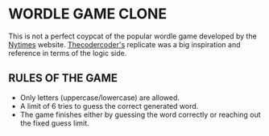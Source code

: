 # WORDLE GAME CLONE

This is not a perfect coypcat of the popular wordle game developed by the [Nytimes](https://www.nytimes.com/games/wordle/index.html) website.
[Thecodercoder's](https://github.com/thecodercoder/wordle-clone) replicate was a big inspiration and reference in terms of the logic side.

## RULES OF THE GAME

- Only letters (uppercase/lowercase) are allowed.
- A limit of 6 tries to guess the correct generated word.
- The game finishes either by guessing the word correctly or reaching out the fixed guess limit.
